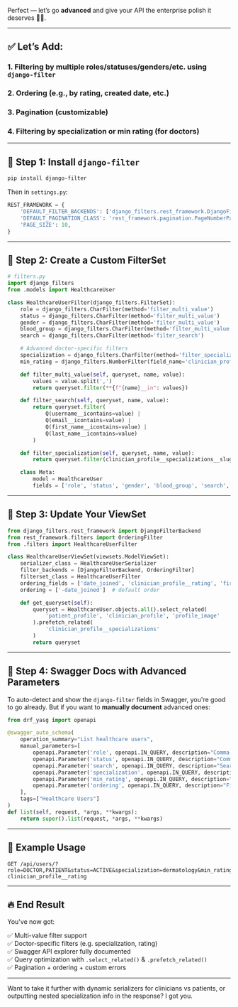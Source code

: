 Perfect — let’s go **advanced** and give your API the enterprise polish it deserves 💼✨.

---

## ✅ Let’s Add:

### 1. **Filtering by multiple roles/statuses/genders/etc.** using `django-filter`
### 2. **Ordering** (e.g., by rating, created date, etc.)
### 3. **Pagination** (customizable)
### 4. **Filtering by specialization or min rating (for doctors)**

---

## 🔧 Step 1: Install `django-filter`

```bash
pip install django-filter
```

Then in `settings.py`:

```python
REST_FRAMEWORK = {
    'DEFAULT_FILTER_BACKENDS': ['django_filters.rest_framework.DjangoFilterBackend'],
    'DEFAULT_PAGINATION_CLASS': 'rest_framework.pagination.PageNumberPagination',
    'PAGE_SIZE': 10,
}
```

---

## 🔧 Step 2: Create a Custom FilterSet

```python
# filters.py
import django_filters
from .models import HealthcareUser

class HealthcareUserFilter(django_filters.FilterSet):
    role = django_filters.CharFilter(method='filter_multi_value')
    status = django_filters.CharFilter(method='filter_multi_value')
    gender = django_filters.CharFilter(method='filter_multi_value')
    blood_group = django_filters.CharFilter(method='filter_multi_value')
    search = django_filters.CharFilter(method='filter_search')

    # Advanced doctor-specific filters
    specialization = django_filters.CharFilter(method='filter_specialization')
    min_rating = django_filters.NumberFilter(field_name='clinician_profile__rating', lookup_expr='gte')

    def filter_multi_value(self, queryset, name, value):
        values = value.split(',')
        return queryset.filter(**{f"{name}__in": values})

    def filter_search(self, queryset, name, value):
        return queryset.filter(
            Q(username__icontains=value) |
            Q(email__icontains=value) |
            Q(first_name__icontains=value) |
            Q(last_name__icontains=value)
        )

    def filter_specialization(self, queryset, name, value):
        return queryset.filter(clinician_profile__specializations__slug=value)

    class Meta:
        model = HealthcareUser
        fields = ['role', 'status', 'gender', 'blood_group', 'search', 'specialization', 'min_rating']
```

---

## 🔧 Step 3: Update Your ViewSet

```python
from django_filters.rest_framework import DjangoFilterBackend
from rest_framework.filters import OrderingFilter
from .filters import HealthcareUserFilter

class HealthcareUserViewSet(viewsets.ModelViewSet):
    serializer_class = HealthcareUserSerializer
    filter_backends = [DjangoFilterBackend, OrderingFilter]
    filterset_class = HealthcareUserFilter
    ordering_fields = ['date_joined', 'clinician_profile__rating', 'first_name', 'last_name']
    ordering = ['-date_joined']  # default order

    def get_queryset(self):
        queryset = HealthcareUser.objects.all().select_related(
            'patient_profile', 'clinician_profile', 'profile_image'
        ).prefetch_related(
            'clinician_profile__specializations'
        )
        return queryset
```

---

## 🔧 Step 4: Swagger Docs with Advanced Parameters

To auto-detect and show the `django-filter` fields in Swagger, you're good to go already. But if you want to **manually document** advanced ones:

```python
from drf_yasg import openapi

@swagger_auto_schema(
    operation_summary="List healthcare users",
    manual_parameters=[
        openapi.Parameter('role', openapi.IN_QUERY, description="Comma-separated roles", type=openapi.TYPE_STRING),
        openapi.Parameter('status', openapi.IN_QUERY, description="Comma-separated statuses", type=openapi.TYPE_STRING),
        openapi.Parameter('search', openapi.IN_QUERY, description="Search user by name/email", type=openapi.TYPE_STRING),
        openapi.Parameter('specialization', openapi.IN_QUERY, description="Filter by specialization slug", type=openapi.TYPE_STRING),
        openapi.Parameter('min_rating', openapi.IN_QUERY, description="Filter by minimum rating", type=openapi.TYPE_NUMBER),
        openapi.Parameter('ordering', openapi.IN_QUERY, description="Fields: date_joined, rating, first_name", type=openapi.TYPE_STRING),
    ],
    tags=["Healthcare Users"]
)
def list(self, request, *args, **kwargs):
    return super().list(request, *args, **kwargs)
```

---

## 🔁 Example Usage

```http
GET /api/users/?role=DOCTOR,PATIENT&status=ACTIVE&specialization=dermatology&min_rating=4.5&ordering=-clinician_profile__rating
```

---

## 🔥 End Result

You've now got:

✅ Multi-value filter support  
✅ Doctor-specific filters (e.g. specialization, rating)  
✅ Swagger API explorer fully documented  
✅ Query optimization with `.select_related()` & `.prefetch_related()`  
✅ Pagination + ordering + custom errors

---

Want to take it further with dynamic serializers for clinicians vs patients, or outputting nested specialization info in the response? I got you.